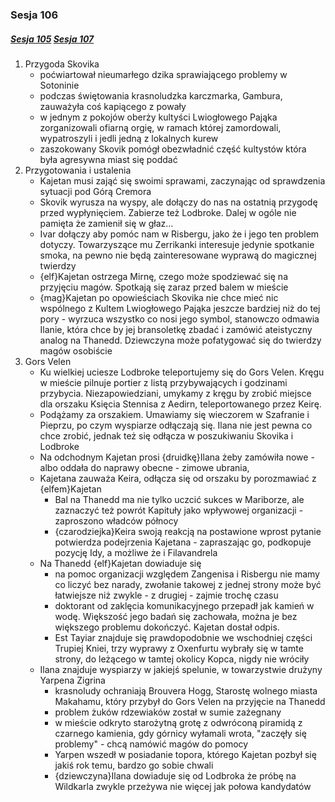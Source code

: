 ### Sesja 106
##### [Sesja 105](#sesja-105) [Sesja 107](#sesja-107)
1. Przygoda Skovika
    - poćwiartował nieumarłego dzika sprawiającego problemy w Sotoninie
    - podczas świętowania krasnoludzka karczmarka, Gambura, zauważyła coś kapiącego z powały
    - w jednym z pokojów oberży kultyści Lwiogłowego Pająka zorganizowali ofiarną orgię, w ramach której zamordowali, wypatroszyli i jedli jedną z lokalnych kurew
    - zaszokowany Skovik pomógł obezwładnić część kultystów która była agresywna miast się poddać
2. Przygotowania i ustalenia
    - Kajetan musi zająć się swoimi sprawami, zaczynając od sprawdzenia sytuacji pod Górą Cremora
    - Skovik wyrusza na wyspy, ale dołączy do nas na ostatnią przygodę przed wypłynięciem. Zabierze też Lodbroke. Dalej w ogóle nie pamięta że zamienił się w głaz...
    - Ivar dołączy aby pomóc nam w Risbergu, jako że i jego ten problem dotyczy. Towarzyszące mu Zerrikanki interesuje jedynie spotkanie smoka, na pewno nie będą zainteresowane wyprawą do magicznej twierdzy
    - {elf}Kajetan ostrzega Mirnę, czego może spodziewać się na przyjęciu magów. Spotkają się zaraz przed balem w mieście
    - {mag}Kajetan po opowieściach Skovika nie chce mieć nic wspólnego z Kultem Lwiogłowego Pająka jeszcze bardziej niż do tej pory - wyrzuca wszystko co nosi jego symbol, stanowczo odmawia Ilanie, która chce by jej bransoletkę zbadać i zamówić ateistyczny analog na Thanedd. Dziewczyna może pofatygować się do twierdzy magów osobiście
3. Gors Velen
    - Ku wielkiej uciesze Lodbroke teleportujemy się do Gors Velen. Kręgu w mieście pilnuje portier z listą przybywających i godzinami przybycia. Niezapowiedziani, umykamy z kręgu by zrobić miejsce dla orszaku Księcia Stennisa z Aedirn, teleportowanego przez Keirę.
    - Podążamy za orszakiem. Umawiamy się wieczorem w Szafranie i Pieprzu, po czym wyspiarze odłączają się. Ilana nie jest pewna co chce zrobić, jednak też się odłącza w poszukiwaniu Skovika i Lodbroke
    - Na odchodnym Kajetan prosi {druidkę}Ilana żeby zamówiła nowe - albo oddała do naprawy obecne - zimowe ubrania,
    - Kajetana zauważa Keira, odłącza się od orszaku by porozmawiać z {elfem}Kajetan
        - Bal na Thanedd ma nie tylko uczcić sukces w Mariborze, ale zaznaczyć też powrót Kapituły jako wpływowej organizacji - zaproszono władców północy
        - {czarodziejka}Keira swoją reakcją na postawione wprost pytanie potwierdza podejrzenia Kajetana - zapraszając go, podkopuje pozycję Idy, a możliwe że i Filavandrela
    - Na Thanedd {elf}Kajetan dowiaduje się
        - na pomoc organizacji względem Zangenisa i Risbergu nie mamy co liczyć bez narady, zwołanie takowej z jednej strony może być łatwiejsze niż zwykle - z drugiej - zajmie trochę czasu
        - doktorant od zaklęcia komunikacyjnego przepadł jak kamień w wodę. Większość jego badań się zachowała, można je bez większego problemu dokończyć. Kajetan dostał odpis.
        - Est Tayiar znajduje się prawdopodobnie we wschodniej części Trupiej Kniei, trzy wyprawy z Oxenfurtu wybrały się w tamte strony, do leżącego w tamtej okolicy Kopca, nigdy nie wróciły
    - Ilana znajduje wyspiarzy w jakiejś spelunie, w towarzystwie drużyny Yarpena Zigrina
        - krasnoludy ochraniają Brouvera Hogg, Starostę wolnego miasta Makahamu, który przybył do Gors Velen na przyjęcie na Thanedd
        - problem żuków rdzewiaków został w sumie zażegnany
        - w mieście odkryto starożytną grotę z odwróconą piramidą z czarnego kamienia, gdy górnicy wyłamali wrota, "zaczęły się problemy" - chcą namówić magów do pomocy
        - Yarpen wszedł w posiadanie topora, którego Kajetan pozbył się jakiś rok temu, bardzo go sobie chwali
        - {dziewczyna}Ilana dowiaduje się od Lodbroka że próbę na Wildkarla zwykle przeżywa nie więcej jak połowa kandydatów
